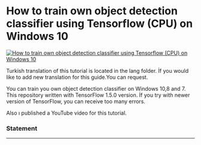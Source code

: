 
<h1>How to train own object detection classifier using Tensorflow (CPU) on Windows 10</h1>


<a href="https://www.youtube.com/watch?v=ahh9aTrlR54" target="_blank"><img src="http://i3.ytimg.com/vi/Wp9VDu7cpyk/maxresdefault.jpg" alt="How to train own object detection classifier using Tensorflow (CPU) on Windows 10"></a>
<p>Turkish translation of this tutorial is located in the lang folder. İf you would like to add new translation for this guide.You can request.</p>

<p>You can train you own object detection classifier on Windows 10,8 and 7. This repository written with TensorFlow 1.5.0 version. İf you try with newer version of TensorFlow, you can receive too many errors.</p>

<p>Also ı published a YouTube video for this tutorial.</p>


<h3>Statement</h3>
<hr>
